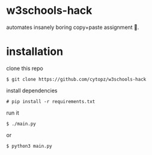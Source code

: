 # w3schools-hack
automates insanely boring copy+paste assignment :slightly_smiling_face:.

# installation
clone this repo
```
$ git clone https://github.com/cytopz/w3schools-hack
```

install dependencies
```
# pip install -r requirements.txt
```

run it
```
$ ./main.py
```

or 
```
$ python3 main.py
```
